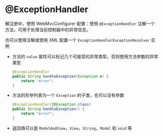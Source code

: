 # @ExceptionHandler

解注册中，使用 WebMvcConfigurer 配置：使用 `@ExceptionHandler` 注解一个方法，可用于处理当前控制器中的异常信息。

也可以使用注解或使用 XML 配置一个 `ExceptionHandlerExceptionResolver` 实例

* 方法的 `value` 属性可以标记几个可接受的异常类型，否则使用方法参数的异常类型

  ```java
  @ExceptionHandler
  public String handleException(Exception e) {
      return "error";
  }
  ```
* 方法的形参列表为一个 `Exception` 的子类，也可以没有参数

  ```java
  @ExceptionHandler(IOException.class)
  public String handleException() {
      return "error";
  }
  ```
* 返回值可以是 `ModelAndView`，`View`，`String`，`Model` 和 `void` 等

‍
